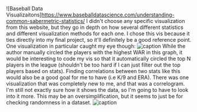 ![Baseball Data Visualizaitons]https://www.baseballdatascience.com/understanding-common-sabermetric-statistics/
I didn't choose any specific visualization from this website, but they go in depth on how several different statistics and different visualization methods for each one.
I chose this vis because it ties directly into my final project, so it'll definitely be a good reference point. One visualization in particular caught my eye though:
![caption](https://raw.githubusercontent.com/jacobadamsky/reflections/master/weird.png)
While the author manually circled the players with the highest WAR in this graph, it would be interesting to code my vis so that it automatically circled the top N players
in the league (shouldn't be too hard if I can just filter out the top players based on stats). Finding correlations between two stats like this would also be a good goal for 
me to have (i.e K/9 and ERA).
There was one visualization that was completely new to me, and that was a correlogram. I'm still not exactly sure how it shows the data, so I'm going to have to look into it
more. This may be an oversimplification, but it seems to just be for checking randomness in a dataset.
![caption](https://raw.githubusercontent.com/jacobadamsky/reflections/master/correlogram.png)
